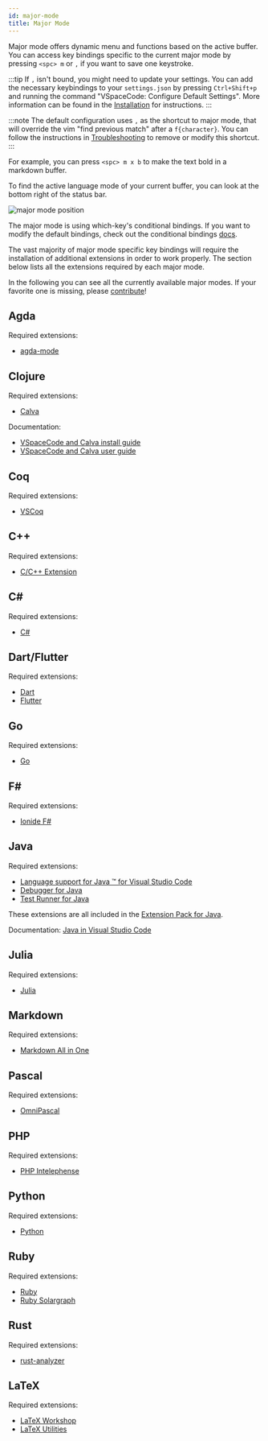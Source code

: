 ```yaml
---
id: major-mode
title: Major Mode
---
```


Major mode offers dynamic menu and functions based on the active buffer.
You can access key bindings specific to the current major mode by pressing `<spc> m` or `,` if you want to save one keystroke.

:::tip
If `,` isn't bound, you might need to update your settings.
You can add the necessary keybindings to your `settings.json` by pressing `Ctrl+Shift+p` and running the command "VSpaceCode: Configure Default Settings".
More information can be found in the [Installation](./) for instructions.
:::

:::note
The default configuration uses `,` as the shortcut to major mode, that will override the vim "find previous match" after a `f{character}`.
You can follow the instructions in [Troubleshooting](./troubleshooting#-cannot-find-previous-match) to remove or modify this shortcut.
:::

For example, you can press `<spc> m x b` to make the text bold in a markdown buffer.

To find the active language mode of your current buffer, you can look at the bottom right of the status bar.

![major mode position](/img/docs/major_mode.png)

The major mode is using which-key's conditional bindings. If you want to modify the default bindings, check out the conditional bindings [docs](./whichkey/extra#conditional-bindings-experimental).

The vast majority of major mode specific key bindings will require the installation of additional extensions in order to work properly.
The section below lists all the extensions required by each major mode.

In the following you can see all the currently available major modes.
If your favorite one is missing, please [contribute](https://github.com/VSpaceCode/VSpaceCode/blob/master/CONTRIBUTING.md)!

## Agda

Required extensions:

- [agda-mode](https://marketplace.visualstudio.com/items?itemName=banacorn.agda-mode)

## Clojure

Required extensions:

- [Calva](https://marketplace.visualstudio.com/items?itemName=betterthantomorrow.calva)

Documentation:

- [VSpaceCode and Calva install guide](http://practicalli.github.io/clojure/clojure-editors/editor-install-guides/vspacecode-calva.html#install-vs-code-extension)
- [VSpaceCode and Calva user guide](http://practicalli.github.io/clojure/clojure-editors/editor-user-guides/vspacecode-calva.html)

## Coq

Required extensions:

- [VSCoq](https://marketplace.visualstudio.com/items?itemName=maximedenes.vscoq)

## C++

Required extensions:

- [C/C++ Extension](https://marketplace.visualstudio.com/items?itemName=ms-vscode.cpptools)

## C\#

Required extensions:

- [C#](https://marketplace.visualstudio.com/items?itemName=ms-dotnettools.csharp)

## Dart/Flutter

Required extensions:

- [Dart](https://marketplace.visualstudio.com/items?itemName=Dart-Code.dart-code)
- [Flutter](https://marketplace.visualstudio.com/items?itemName=Dart-Code.flutter)

## Go

Required extensions:

- [Go](https://marketplace.visualstudio.com/items?itemName=golang.Go)

## F\#

Required extensions:

- [Ionide F#](https://marketplace.visualstudio.com/items?itemName=Ionide.Ionide-fsharp)

## Java

Required extensions:

- [Language support for Java ™ for Visual Studio Code](https://marketplace.visualstudio.com/items?itemName=redhat.java)
- [Debugger for Java](https://marketplace.visualstudio.com/items?itemName=vscjava.vscode-java-debug)
- [Test Runner for Java](https://marketplace.visualstudio.com/items?itemName=vscjava.vscode-java-test)

These extensions are all included in the [Extension Pack for Java](https://marketplace.visualstudio.com/items?itemName=vscjava.vscode-java-pack).

Documentation: [Java in Visual Studio Code](https://code.visualstudio.com/docs/languages/java)

## Julia

Required extensions:

- [Julia](https://marketplace.visualstudio.com/items?itemName=julialang.language-julia)

## Markdown

Required extensions:

- [Markdown All in One](https://marketplace.visualstudio.com/items?itemName=yzhang.markdown-all-in-one)

## Pascal

Required extensions:

- [OmniPascal](https://marketplace.visualstudio.com/items?itemName=Wosi.omnipascal)

## PHP

Required extensions:

- [PHP Intelephense](https://marketplace.visualstudio.com/items?itemName=bmewburn.vscode-intelephense-client)

## Python

Required extensions:

- [Python](https://marketplace.visualstudio.com/items?itemName=ms-python.python)

## Ruby

Required extensions:

- [Ruby](https://marketplace.visualstudio.com/items?itemName=rebornix.Ruby)
- [Ruby Solargraph](https://marketplace.visualstudio.com/items?itemName=castwide.solargraph)

## Rust

Required extensions:

- [rust-analyzer](https://marketplace.visualstudio.com/items?itemName=matklad.rust-analyzer)

## LaTeX

Required extensions:

- [LaTeX Workshop](https://marketplace.visualstudio.com/items?itemName=James-Yu.latex-workshop)
- [LaTeX Utilities](https://marketplace.visualstudio.com/items?itemName=tecosaur.latex-utilities)
